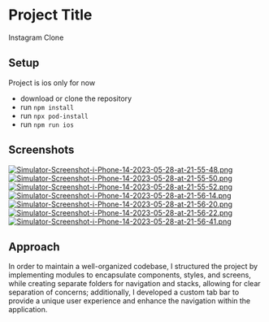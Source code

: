 

# Project Title
Instagram Clone

## Setup
Project is ios only for now
- download or clone the repository
- run `npm install`
- run `npx pod-install`
- run `npm run ios`

## Screenshots
[![Simulator-Screenshot-i-Phone-14-2023-05-28-at-21-55-48.png](https://i.postimg.cc/bNcVJysY/Simulator-Screenshot-i-Phone-14-2023-05-28-at-21-55-48.png)](https://postimg.cc/c6hBkNRP)
[![Simulator-Screenshot-i-Phone-14-2023-05-28-at-21-55-50.png](https://i.postimg.cc/xTvxNwzv/Simulator-Screenshot-i-Phone-14-2023-05-28-at-21-55-50.png)](https://postimg.cc/F7Kg2nGz)
[![Simulator-Screenshot-i-Phone-14-2023-05-28-at-21-55-52.png](https://i.postimg.cc/wj9WXwXS/Simulator-Screenshot-i-Phone-14-2023-05-28-at-21-55-52.png)](https://postimg.cc/SJt7q7tr)
[![Simulator-Screenshot-i-Phone-14-2023-05-28-at-21-56-14.png](https://i.postimg.cc/yNbvzBMH/Simulator-Screenshot-i-Phone-14-2023-05-28-at-21-56-14.png)](https://postimg.cc/1gDpGxRC)
[![Simulator-Screenshot-i-Phone-14-2023-05-28-at-21-56-20.png](https://i.postimg.cc/htM2pVMh/Simulator-Screenshot-i-Phone-14-2023-05-28-at-21-56-20.png)](https://postimg.cc/FYdbKdMQ)
[![Simulator-Screenshot-i-Phone-14-2023-05-28-at-21-56-22.png](https://i.postimg.cc/wBv0P3b2/Simulator-Screenshot-i-Phone-14-2023-05-28-at-21-56-22.png)](https://postimg.cc/cvpRt1Wt)
[![Simulator-Screenshot-i-Phone-14-2023-05-28-at-21-56-41.png](https://i.postimg.cc/rs6jKjyZ/Simulator-Screenshot-i-Phone-14-2023-05-28-at-21-56-41.png)](https://postimg.cc/1nHwdpqD)


## Approach
In order to maintain a well-organized codebase, I structured the project by implementing modules to encapsulate components, styles, and screens, while creating separate folders for navigation and stacks, allowing for clear separation of concerns; additionally, I developed a custom tab bar to provide a unique user experience and enhance the navigation within the application.

